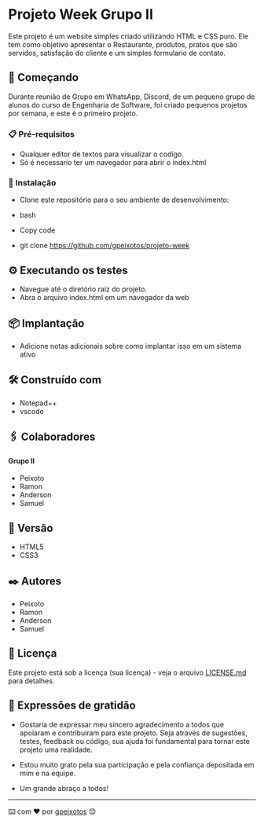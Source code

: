 # Projeto Week Grupo II


Este projeto é um website simples criado utilizando HTML e CSS puro. Ele tem como objetivo apresentar o Restaurante, produtos, pratos que são servidos, satisfação do cliente e um simples formulario de contato. 


## 🚀 Começando

Durante reunião de Grupo em WhatsApp, Discord, de um pequeno grupo de alunos do curso de Engenharia de Software, foi criado pequenos projetos por semana, e este é o primeiro projeto.

### 📋 Pré-requisitos

* Qualquer editor de textos para visualizar o codigo.
* Só é necessario ter um navegador para abrir o index.html

### 🔧 Instalação

* Clone este repositório para o seu ambiente de desenvolvimento:

* bash
* Copy code
* git clone https://github.com/gpeixotos/projeto-week


## ⚙️ Executando os testes

* Navegue até o diretório raiz do projeto.
* Abra o arquivo index.html em um navegador da web


## 📦 Implantação

* Adicione notas adicionais sobre como implantar isso em um sistema ativo

## 🛠️ Construído com

* Notepad++
* vscode

## 🖇️ Colaboradores

#### Grupo II ###

* Peixoto
* Ramon
* Anderson
* Samuel

## 📌 Versão

* HTML5
* CSS3

## ✒️ Autores

* Peixoto
* Ramon
* Anderson
* Samuel


## 📄 Licença

Este projeto está sob a licença (sua licença) - veja o arquivo [LICENSE.md](https://github.com/gpeixotos/projeto_week/licenca) para detalhes.

## 🎁 Expressões de gratidão

* Gostaria de expressar meu sincero agradecimento a todos que apoiaram e  contribuíram para este projeto. Seja através de sugestões, testes, feedback ou código, sua ajuda foi fundamental para tornar este projeto uma realidade. 

* Estou  muito grato pela sua participação e pela confiança depositada em mim e na  equipe.

* Um grande abraço a todos!

---
⌨️ com ❤️ por [gpeixotos](https://github.com/gpeixotos) 😊